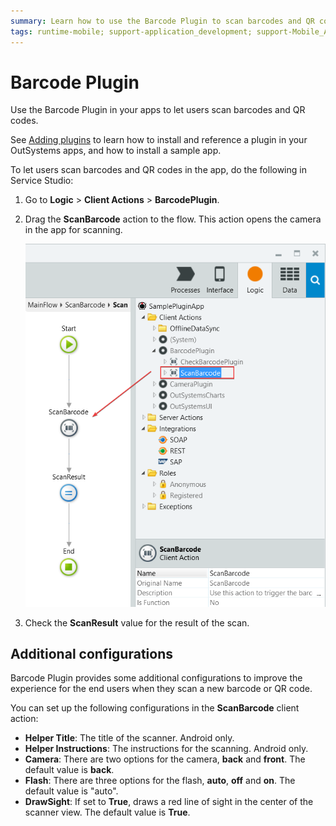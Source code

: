 ```yaml
---
summary: Learn how to use the Barcode Plugin to scan barcodes and QR codes.
tags: runtime-mobile; support-application_development; support-Mobile_Apps;
---
```


# Barcode Plugin

Use the Barcode Plugin in your apps to let users scan barcodes and QR codes. 

<div class="info" markdown="1">

See [Adding plugins](../intro.md#adding-plugins) to learn how to install and reference a plugin in your OutSystems apps, and how to install a sample app.

</div> 

To let users scan barcodes and QR codes in the app, do the following in Service Studio:

1. Go to **Logic** > **Client Actions** > **BarcodePlugin**.

1. Drag the **ScanBarcode** action to the flow. This action opens the camera in the app for scanning.

    ![Client action to scan a barcode](images/client-action-ss.png?width=400)

1. Check the **ScanResult** value for  the result of the scan. 

## Additional configurations 

Barcode Plugin provides some additional configurations to improve the experience for the end users when they scan a new barcode or QR code. 

You can set up the following configurations in the **ScanBarcode** client action: 

* **Helper Title**: The title of the scanner. Android only.
* **Helper Instructions**: The instructions for the scanning. Android only.
* **Camera**: There are two options for the camera, **back** and **front**. The default value is **back**.
* **Flash**: There are three options for the flash, **auto**, **off** and **on**. The default value is "auto".
* **DrawSight**: If set to **True**, draws a red line of sight in the center of the scanner view. The default value is **True**. 
